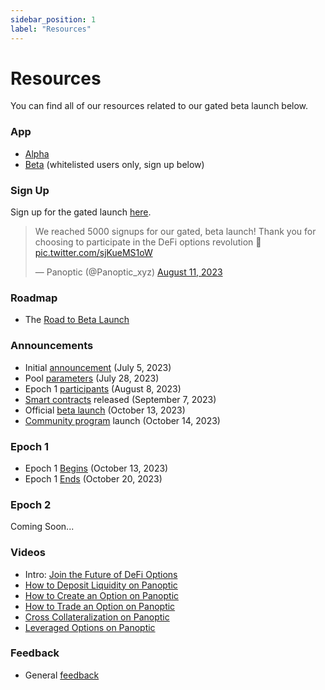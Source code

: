 ```yaml
---
sidebar_position: 1
label: "Resources"
---
```

# Resources

You can find all of our resources related to our gated beta launch below.

### App
- [Alpha](https://alpha.panoptic.xyz)
- [Beta](https://beta.panoptic.xyz/) (whitelisted users only, sign up below)

### Sign Up
Sign up for the gated launch [here](https://signup.panoptic.xyz).

<blockquote class="twitter-tweet"><p lang="en" dir="ltr">We reached 5000 signups for our gated, beta launch! Thank you for choosing to participate in the DeFi options revolution 🚀 <a href="https://t.co/sjKueMS1oW">pic.twitter.com/sjKueMS1oW</a></p>&mdash; Panoptic (@Panoptic_xyz) <a href="https://twitter.com/Panoptic_xyz/status/1689940043438465024?ref_src=twsrc%5Etfw">August 11, 2023</a></blockquote> <script async src="https://platform.twitter.com/widgets.js" charset="utf-8"></script>

### Roadmap
- The [Road to Beta Launch](https://panoptic.xyz/docs/gated-launch/launch-roadmap)

### Announcements
- Initial [announcement](https://panoptic.xyz/blog/gated-launch-sign-up) (July 5, 2023)
- Pool [parameters](https://panoptic.xyz/blog/gated-launch-parameters) (July 28, 2023)
- Epoch 1 [participants](https://panoptic.xyz/blog/epoch-1-participants) (August 8, 2023)
- [Smart contracts](https://panoptic.xyz/blog/panoptic-releases-smart-contract-code) released (September 7, 2023)
- Official [beta launch](https://panoptic.xyz/blog/panoptic-beta-launch-official) (October 13, 2023)
- [Community program](https://panoptic.xyz/blog/panoptic-community-program) launch (October 14, 2023)

### Epoch 1
- Epoch 1 [Begins](https://panoptic.xyz/blog/panoptic-beta-launch-epoch-one) (October 13, 2023)
- Epoch 1 [Ends](https://panoptic.xyz/blog/panoptic-beta-launch-epoch-one-closed) (October 20, 2023)

### Epoch 2
Coming Soon...

### Videos
- Intro: [Join the Future of DeFi Options](https://www.youtube.com/watch?v=1wwF5_SH1Rc)
- [How to Deposit Liquidity on Panoptic](https://www.youtube.com/watch?v=iVfeZUVBN7E&list=PLB5qwiSwzT_rgH-HvQtDaWTe48xPaF6se)
- [How to Create an Option on Panoptic](https://www.youtube.com/watch?v=UoBYtC3fe64&list=PLB5qwiSwzT_rgH-HvQtDaWTe48xPaF6se&index=2)
- [How to Trade an Option on Panoptic](https://www.youtube.com/watch?v=4rZrp7tzyjY&list=PLB5qwiSwzT_rgH-HvQtDaWTe48xPaF6se&index=3)
- [Cross Collateralization on Panoptic](https://www.youtube.com/watch?v=35sE_VwRfRE&list=PLB5qwiSwzT_rgH-HvQtDaWTe48xPaF6se&index=4)
- [Leveraged Options on Panoptic](https://www.youtube.com/watch?v=CtzyhZsvGp4&list=PLB5qwiSwzT_rgH-HvQtDaWTe48xPaF6se&index=5)

### Feedback
- General [feedback](https://feedback.panoptic.xyz/)